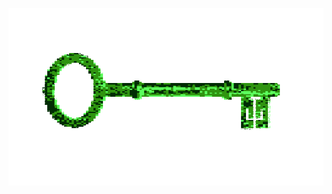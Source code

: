 ![til](https://raw.githubusercontent.com/Deluca-Syntax-Error/Deluca-Syntax-Error/refs/heads/main/key.gif)
